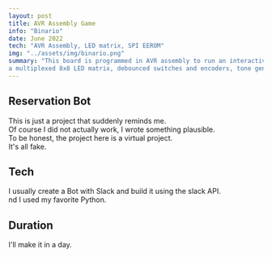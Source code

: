 ```yaml
---
layout: post
title: AVR Assembly Game
info: "Binario"
date: June 2022
tech: "AVR Assembly, LED matrix, SPI EEROM"
img: "../assets/img/binario.png"
summary: "This board is programmed in AVR assembly to run an interactive Binario game. Features on this board includes
a multiplexed 8x8 LED matrix, debounced switches and encoders, tone generation, and EEROM."
---
```


## Reservation Bot 
This is just a project that suddenly reminds me.  
Of course I did not actually work, I wrote something plausible.  
To be honest, the project here is a virtual project.  
It's all fake.  


## Tech
I usually create a Bot with Slack and build it using the slack API.  
nd I used my favorite Python.  


## Duration
I'll make it in a day.  
